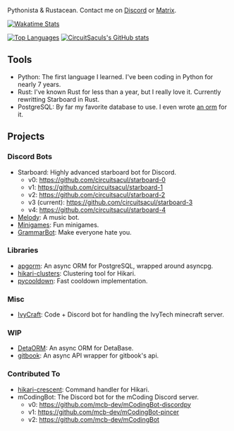 Pythonista & Rustacean. Contact me on [Discord](https://discord.gg/dGAzZDaTS9) or [Matrix](https://matrix.to/#/#circuitsacul-space:matrix.org).

[![Wakatime Stats](https://wakatime.com/badge/user/3e0ed069-7498-4ab0-9b74-d5ac8e4a364b.svg)](https://wakatime.com/@3e0ed069-7498-4ab0-9b74-d5ac8e4a364b)

[![Top Languages](https://github-readme-stats-one-bice.vercel.app/api/top-langs/?username=CircuitSacul&show_icons=true&theme=dracula&include_all_commits=true&count_private=true&role=OWNER,ORGANIZATION_MEMBER,COLLABORATOR)](https://github.com/anuraghazra/github-readme-stats)
[![CircuitSaculs's GitHub stats](https://github-readme-stats-one-bice.vercel.app/api?username=CircuitSacul&theme=dracula&show_icons=true&include_all_commits=true&count_private=true&role=OWNER,ORGANIZATION_MEMBER,COLLABORATOR)](https://github.com/anuraghazra/github-readme-stats)

## Tools
 - Python: The first language I learned. I've been coding in Python for nearly 7 years.
 - Rust: I've known Rust for less than a year, but I really love it. Currently rewritting Starboard in Rust.
 - PostgreSQL: By far my favorite database to use. I even wrote [an orm](https://github.com/circuitsacul/apgorm) for it.

## Projects
### Discord Bots
 - Starboard: Highly advanced starboard bot for Discord.
   - v0: https://github.com/circuitsacul/starboard-0
   - v1: https://github.com/circuitsacul/starboard-1
   - v2: https://github.com/circuitsacul/starboard-2
   - v3 (current): https://github.com/circuitsacul/starboard-3
   - v4: https://github.com/circuitsacul/starboard-4
 - [Melody](https://github.com/circuitsacul/melody): A music bot.
 - [Minigames](https://github.com/circuitsacul/minigames): Fun minigames.
 - [GrammarBot](https://github.com/circuitsacul/grammarbot): Make everyone hate you.

### Libraries
 - [apgorm](https://github.com/circuitsacul/apgorm): An async ORM for PostgreSQL, wrapped around asyncpg.
 - [hikari-clusters](https://github.com/circuitsacul/hikari-clusters): Clustering tool for Hikari.
 - [pycooldown](https://github.com/circuitsacul/pycooldown): Fast cooldown implementation.

### Misc
 - [IvyCraft](https://github.com/circuitsacul/ivycraft): Code + Discord bot for handling the IvyTech minecraft server.
 
### WIP
 - [DetaORM](https://github.com/circuitsacul/detaorm): An async ORM for DetaBase.
 - [gitbook](https://github.com/circuitsacul/gitbook): An async API wrapper for gitbook's api.

### Contributed To
 - [hikari-crescent](https://github.com/magpie-dev/hikari-crescent): Command handler for Hikari.
 - mCodingBot: The Discord bot for the mCoding Discord server.
   - v0: https://github.com/mcb-dev/mCodingBot-discordpy
   - v1: https://github.com/mcb-dev/mCodingBot-pincer
   - v2: https://github.com/mcb-dev/mCodingBot
